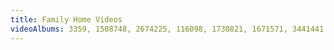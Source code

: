 ```yaml
---
title: Family Home Videos
videoAlbums: 3359, 1508748, 2674225, 116098, 1730821, 1671571, 3441441
---
```

